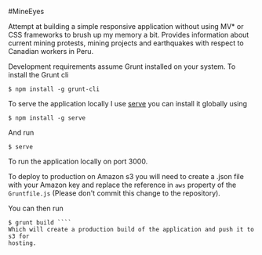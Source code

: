 #MineEyes

Attempt at building a simple responsive application without using MV* or CSS
frameworks to brush up my memory a bit.  Provides information about current
mining protests, mining projects and earthquakes with respect to Canadian
workers in Peru.

Development requirements assume Grunt installed on your system.  To install the Grunt cli
````shell
$ npm install -g grunt-cli
````
To serve the application locally I use [serve](https://github.com/tj/serve) you can install it globally using
````shell
$ npm install -g serve
````
And run
````shell
$ serve
````
To run the application locally on port 3000.

To deploy to production on Amazon s3 you will need to create a .json file with your Amazon key and replace the reference in <code>aws</code> property of the <code>Gruntfile.js</code> (Please don't commit this change to the repository).

You can then run 
````shell
$ grunt build ````
Which will create a production build of the application and push it to s3 for
hosting.
